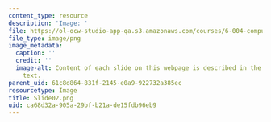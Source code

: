 ```yaml
---
content_type: resource
description: 'Image: '
file: https://ol-ocw-studio-app-qa.s3.amazonaws.com/courses/6-004-computation-structures-spring-2017/ca68d32a905a29bfb21ade15fdb96eb9_Slide02.png
file_type: image/png
image_metadata:
  caption: ''
  credit: ''
  image-alt: Content of each slide on this webpage is described in the surrounding
    text.
parent_uid: 61c8d864-831f-2145-e0a9-922732a385ec
resourcetype: Image
title: Slide02.png
uid: ca68d32a-905a-29bf-b21a-de15fdb96eb9
---
```

